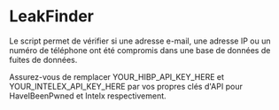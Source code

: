 # LeakFinder
Le script permet de vérifier si une adresse e-mail, une adresse IP ou un numéro de téléphone ont été compromis dans une base de données de fuites de données.


Assurez-vous de remplacer YOUR_HIBP_API_KEY_HERE et YOUR_INTELEX_API_KEY_HERE par vos propres clés d'API pour HaveIBeenPwned et Intelx respectivement.

